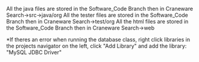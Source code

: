 All the java files are stored in the Software_Code Branch then in Craneware Search->src->java/org
All the tester files are stored in the Software_Code Branch then in Craneware Search->test/org
All the html files are stored in the Software_Code Branch then in Craneware Search->web

*If theres an error when running the database class, right click libraries in the projects navigator on the left, click "Add Library" and add the library: "MySQL JDBC Driver"
